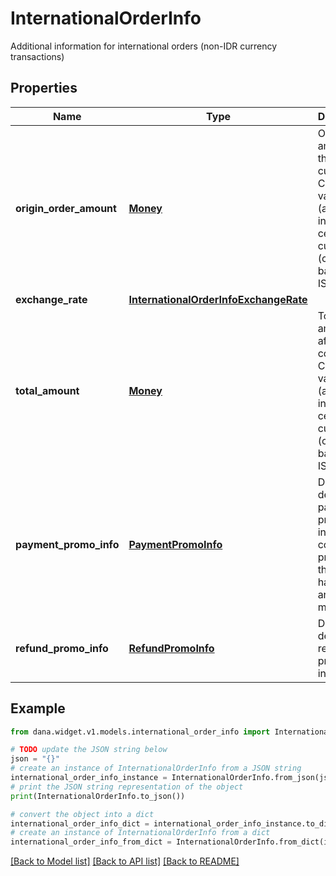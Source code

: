# InternationalOrderInfo

Additional information for international orders (non-IDR currency transactions)

## Properties

Name | Type | Description | Notes
------------ | ------------- | ------------- | -------------
**origin_order_amount** | [**Money**](Money.md) | Origin order amount in the original currency. Contains value (amount including cents) and currency (code based on ISO) | [optional] 
**exchange_rate** | [**InternationalOrderInfoExchangeRate**](InternationalOrderInfoExchangeRate.md) |  | [optional] 
**total_amount** | [**Money**](Money.md) | Total amount after conversion. Contains value (amount including cents) and currency (code based on ISO) | [optional] 
**payment_promo_info** | [**PaymentPromoInfo**](PaymentPromoInfo.md) | Define the detail of payment promo information, contains promotion that handled and set by merchant | [optional] 
**refund_promo_info** | [**RefundPromoInfo**](RefundPromoInfo.md) | Define the detail of refund promo information | [optional] 

## Example

```python
from dana.widget.v1.models.international_order_info import InternationalOrderInfo

# TODO update the JSON string below
json = "{}"
# create an instance of InternationalOrderInfo from a JSON string
international_order_info_instance = InternationalOrderInfo.from_json(json)
# print the JSON string representation of the object
print(InternationalOrderInfo.to_json())

# convert the object into a dict
international_order_info_dict = international_order_info_instance.to_dict()
# create an instance of InternationalOrderInfo from a dict
international_order_info_from_dict = InternationalOrderInfo.from_dict(international_order_info_dict)
```
[[Back to Model list]](../README.md#documentation-for-models) [[Back to API list]](../README.md#documentation-for-api-endpoints) [[Back to README]](../README.md)


